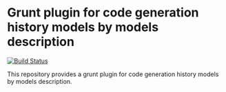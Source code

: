 # Grunt plugin for code generation history models by models description

[![Build Status](https://travis-ci.org/AbatapCompany/grunt-generate-history-model.svg?branch=master)](https://travis-ci.org/AbatapCompany/grunt-generate-history-model)

This repository provides a grunt plugin for code generation history models by models description.